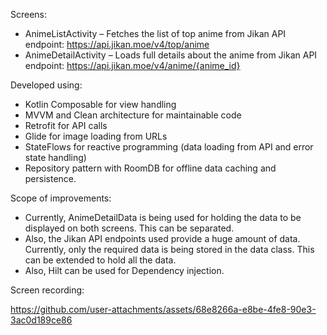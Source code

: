 Screens:
-	AnimeListActivity – Fetches the list of top anime from Jikan API endpoint: https://api.jikan.moe/v4/top/anime 
-	AnimeDetailActivity – Loads full details about the anime from Jikan API endpoint: https://api.jikan.moe/v4/anime/{anime_id}

Developed using:
-	Kotlin Composable for view handling
-	MVVM and Clean architecture for maintainable code
-	Retrofit for API calls
-	Glide for image loading from URLs
-	StateFlows for reactive programming (data loading from API and error state handling)
-	Repository pattern with RoomDB for offline data caching and persistence.

Scope of improvements:
-	Currently, AnimeDetailData is being used for holding the data to be displayed on both screens. This can be separated.
-	Also, the Jikan API endpoints used provide a huge amount of data. Currently, only the required data is being stored in the data class. This can be extended to hold all the data.
-	Also, Hilt can be used for Dependency injection.





Screen recording:



https://github.com/user-attachments/assets/68e8266a-e8be-4fe8-90e3-3ac0d189ce86

